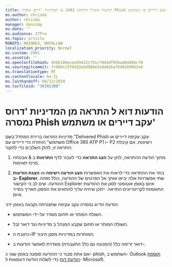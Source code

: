 ```yaml
---
title: הודעות אימייל התראה 2491 מן המדיניות 'דרוס נמסרה Phish עקב דיירים או משתמש'
ms.author: chrisda
author: chrisda
manager: dansimp
ms.date: ''
ms.audience: ITPro
ms.topic: article
ROBOTS: NOINDEX, NOFOLLOW
localization_priority: Normal
ms.custom: 2491
ms.assetid: ''
ms.openlocfilehash: 456b186ecea59422c791c79d4df056ad8446bc70
ms.sourcegitcommit: 7c90dcc570d32ebd968e3e4e816a7b482890b3a4
ms.translationtype: MT
ms.contentlocale: he-IL
ms.lasthandoff: 08/13/2019
ms.locfileid: "36391308"
---
```

# <a name="alert-email-messages-from-the-phish-delivered-due-to-tenant-or-user-override-policy"></a>הודעות דוא ל התראה מן המדיניות 'דרוס נמסרה Phish עקב דיירים או משתמש'

מדיניות התראה ברירת המחדל בשם "Delivered Phish עקב עקיפה דיירים או משתמש" הוחזרה כדי דיירים עם Office 365 ATP P1 ו- P2 רשיונות. אם קיבלת התראה זו, להלן השלבים כדי לחקור:

1. מתוך הודעת ההתראה, לחץ על **הצג התראה** כדי לעבור לדף **התראות** ב & אבטחה מרכז תאימות.

2. בחר את ההתראה כדי לראות את האפשרות **הצג הודעה רשימה** או **הצגת הודעות ב- Explorer**. שתי אפשרויות אלה יביאו אותך אל הפרטים של ההודעה, כולל מזהה ההודעה. שים לב כי הקישור Explorer איום באופן אוטומטי לסנן את ההודעות התואמות לקריטריונים התראה. ייתכן שיהיה עליך להתאים את המסנן תאריך בסייר איום.

הודעת הדיוג נמסרה עקב עקיפה שתצורתה נקבעה באופן ידני:

- השולח המותר או תחום מוגדר על-ידי המשתמש.

- השולח המותר או תחום שקבע המנהל ב מדיניות נגד דואר זבל.

- כתובת ה-IP המותרות במדיניות מסנן חיבור.

- דואר זרימה כלל (המכונה גם כלל התעבורה) מוגדרת לאפשר הודעות ב-.

אם אתה סבור כי ההודעה סומנה באופן שגוי כ- phish, השתמש ב- Outlook [תוספת הודעת דוח](https://support.office.com/article/b5caa9f1-cdf3-4443-af8c-ff724ea719d2) כדי לשלוח הודעה דוגמאות ל- Microsoft.

